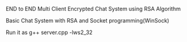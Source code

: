 END to END Multi Client Encrypted Chat System using RSA Algorithm

Basic Chat System with RSA and Socket programming(WinSock)

Run it as g++ server.cpp -lws2_32
